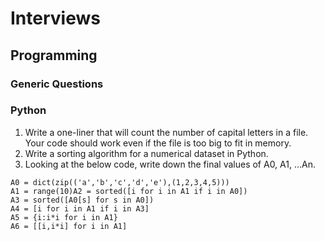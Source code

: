# Interviews

## Programming

### Generic Questions

### Python

1. Write a one-liner that will count the number of capital letters in a file. Your code should work even if the file is too big to fit in memory.
2. Write a sorting algorithm for a numerical dataset in Python.
3. Looking at the below code, write down the final values of A0, A1, …An.
```
A0 = dict(zip(('a','b','c','d','e'),(1,2,3,4,5)))
A1 = range(10)A2 = sorted([i for i in A1 if i in A0])
A3 = sorted([A0[s] for s in A0])
A4 = [i for i in A1 if i in A3]
A5 = {i:i*i for i in A1}
A6 = [[i,i*i] for i in A1]
```
